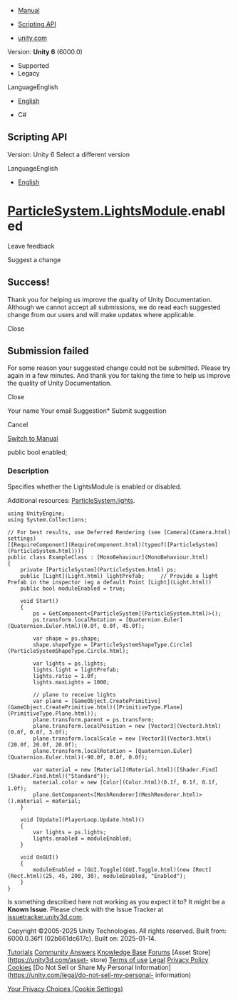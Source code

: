 [ ]()

  * [Manual](../Manual/index.html)
  * [Scripting API](../ScriptReference/index.html)

  * [unity.com](https://unity.com/)

Version: **Unity 6** (6000.0)

  * Supported
  * Legacy

LanguageEnglish

  * [English]()

  * C#

[ ](https://docs.unity3d.com)

## Scripting API

Version: Unity 6 Select a different version

LanguageEnglish

  * [English]()

#  [ParticleSystem.LightsModule](ParticleSystem.LightsModule.html).enabled

Leave feedback

Suggest a change

## Success!

Thank you for helping us improve the quality of Unity Documentation. Although
we cannot accept all submissions, we do read each suggested change from our
users and will make updates where applicable.

Close

## Submission failed

For some reason your suggested change could not be submitted. Please <a>try
again</a> in a few minutes. And thank you for taking the time to help us
improve the quality of Unity Documentation.

Close

Your name Your email Suggestion* Submit suggestion

Cancel

[Switch to Manual](../Manual/class-ParticleSystem.html "Go to ParticleSystem
Component in the Manual")

public bool enabled;

### Description

Specifies whether the LightsModule is enabled or disabled.

Additional resources: [ParticleSystem.lights](ParticleSystem-lights.html).

    
    
    using UnityEngine;
    using System.Collections;  
      
    // For best results, use Deferred Rendering (see [Camera](Camera.html) settings)
    [[RequireComponent](RequireComponent.html)(typeof([ParticleSystem](ParticleSystem.html)))]
    public class ExampleClass : [MonoBehaviour](MonoBehaviour.html)
    {
        private [ParticleSystem](ParticleSystem.html) ps;
        public [Light](Light.html) lightPrefab;     // Provide a light Prefab in the inspector (eg a default Point [Light](Light.html))
        public bool moduleEnabled = true;  
      
        void Start()
        {
            ps = GetComponent<[ParticleSystem](ParticleSystem.html)>();
            ps.transform.localRotation = [Quaternion.Euler](Quaternion.Euler.html)(0.0f, 0.0f, 45.0f);  
      
            var shape = ps.shape;
            shape.shapeType = [ParticleSystemShapeType.Circle](ParticleSystemShapeType.Circle.html);  
      
            var lights = ps.lights;
            lights.light = lightPrefab;
            lights.ratio = 1.0f;
            lights.maxLights = 1000;  
      
            // plane to receive lights
            var plane = [GameObject.CreatePrimitive](GameObject.CreatePrimitive.html)([PrimitiveType.Plane](PrimitiveType.Plane.html));
            plane.transform.parent = ps.transform;
            plane.transform.localPosition = new [Vector3](Vector3.html)(0.0f, 0.0f, 3.0f);
            plane.transform.localScale = new [Vector3](Vector3.html)(20.0f, 20.0f, 20.0f);
            plane.transform.localRotation = [Quaternion.Euler](Quaternion.Euler.html)(-90.0f, 0.0f, 0.0f);  
      
            var material = new [Material](Material.html)([Shader.Find](Shader.Find.html)("Standard"));
            material.color = new [Color](Color.html)(0.1f, 0.1f, 0.1f, 1.0f);
            plane.GetComponent<[MeshRenderer](MeshRenderer.html)>().material = material;
        }  
      
        void [Update](PlayerLoop.Update.html)()
        {
            var lights = ps.lights;
            lights.enabled = moduleEnabled;
        }  
      
        void OnGUI()
        {
            moduleEnabled = [GUI.Toggle](GUI.Toggle.html)(new [Rect](Rect.html)(25, 45, 200, 30), moduleEnabled, "Enabled");
        }
    }
    

Is something described here not working as you expect it to? It might be a
**Known Issue**. Please check with the Issue Tracker at
[issuetracker.unity3d.com](https://issuetracker.unity3d.com).

Copyright ©2005-2025 Unity Technologies. All rights reserved. Built from:
6000.0.36f1 (02b661dc617c). Built on: 2025-01-14.

[Tutorials](https://unity3d.com/learn) [Community
Answers](https://answers.unity3d.com) [Knowledge
Base](https://support.unity3d.com/hc/en-us)
[Forums](https://forum.unity3d.com) [Asset Store](https://unity3d.com/asset-
store) [Terms of use](https://docs.unity3d.com/Manual/TermsOfUse.html)
[Legal](https://unity.com/legal) [Privacy
Policy](https://unity.com/legal/privacy-policy)
[Cookies](https://unity.com/legal/cookie-policy) [Do Not Sell or Share My
Personal Information](https://unity.com/legal/do-not-sell-my-personal-
information)

[Your Privacy Choices (Cookie Settings)](javascript:void\(0\);)

